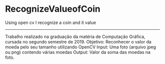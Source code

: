 # RecognizeValueofCoin
Using open cv I recognize a coin and it value

------------------------------------------------------------------------

Trabalho realizado na graduação da matéria de Computação Gráfica, cursada no segundo semestre de 2019.
Objetivo: Reconhecer o valor da moeda pelo seu tamanho utilizando OpenCV
Input: Uma foto  (arquivo jpeg ou png) contendo várias moedas
Output: Valor da soma das moedas na foto.

